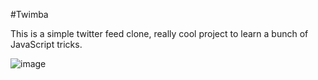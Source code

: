 #Twimba

This is a simple twitter feed clone, really cool project to learn a bunch of JavaScript tricks.

![image](https://github.com/rafaelnacle/twimba/assets/54647722/4582b166-12d8-462b-9d00-306b6d9e8ed3)